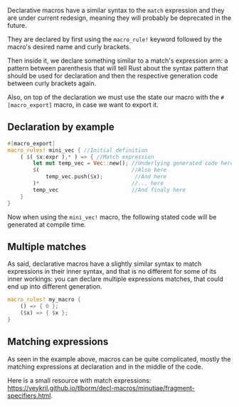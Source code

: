 Declarative macros have a similar syntax to the ``match`` expression and they are under current redesign, meaning they will probably be deprecated in the future.

They are declared by first using the ``macro_rule!`` keyword followed by the macro's desired name and curly brackets.

Then inside it, we declare something similar to a match's expression arm: a pattern between parenthesis that will tell Rust about the syntax pattern that should be used for declaration and then the respective generation code between curly brackets again.

Also, on top of the declaration we must use the state our macro with the ``#[macro_export]`` macro, in case we want to export it.

## Declaration by example
```rust
#[macro_export]
macro_rules! mini_vec { //Initial definition 
	( $( $x:expr ),* ) => { //Match expression 
		let mut temp_vec = Vec::new(); //Underlying generated code here
		$(                             //Also here
			temp_vec.push($x);          //And here
		)*                             //... here
		temp_vec                       //And finaly here
	}
}
```

Now when using the ``mini_vec!`` macro, the following stated code will be generated at compile time.

## Multiple matches
As said, declarative macros have a slightly similar syntax to match expressions in their inner syntax, and that is no different for some of its inner workings: you can declare multiple expressions matches, that could end up into different generation. 

```rust
macro_rules! my_macro {
    () => { 0 };
    ($x) => { $x };
}
```

## Matching expressions
As seen in the example above, macros can be quite complicated, mostly the matching expressions at declaration and in the middle of the code. 

Here is a small resource with match expressions: https://veykril.github.io/tlborm/decl-macros/minutiae/fragment-specifiers.html.
